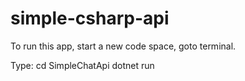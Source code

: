 # simple-csharp-api

To run this app, start a new code space, goto terminal.

Type:
cd SimpleChatApi
dotnet run
